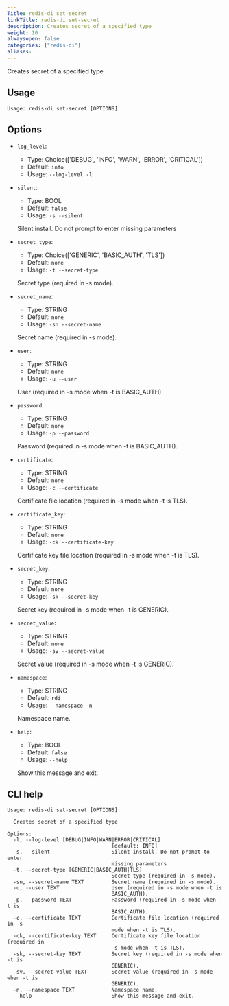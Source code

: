 ```yaml
---
Title: redis-di set-secret
linkTitle: redis-di set-secret
description: Creates secret of a specified type
weight: 10
alwaysopen: false
categories: ["redis-di"]
aliases:
---
```


Creates secret of a specified type

## Usage

```
Usage: redis-di set-secret [OPTIONS]
```

## Options

- `log_level`:

  - Type: Choice(['DEBUG', 'INFO', 'WARN', 'ERROR', 'CRITICAL'])
  - Default: `info`
  - Usage: `--log-level
-l`

- `silent`:

  - Type: BOOL
  - Default: `false`
  - Usage: `-s
--silent`

  Silent install. Do not prompt to enter missing parameters

- `secret_type`:

  - Type: Choice(['GENERIC', 'BASIC_AUTH', 'TLS'])
  - Default: `none`
  - Usage: `-t
--secret-type`

  Secret type (required in -s mode).

- `secret_name`:

  - Type: STRING
  - Default: `none`
  - Usage: `-sn
--secret-name`

  Secret name (required in -s mode).

- `user`:

  - Type: STRING
  - Default: `none`
  - Usage: `-u
--user`

  User (required in -s mode when -t is BASIC_AUTH).

- `password`:

  - Type: STRING
  - Default: `none`
  - Usage: `-p
--password`

  Password (required in -s mode when -t is BASIC_AUTH).

- `certificate`:

  - Type: STRING
  - Default: `none`
  - Usage: `-c
--certificate`

  Certificate file location (required in -s mode when -t is TLS).

- `certificate_key`:

  - Type: STRING
  - Default: `none`
  - Usage: `-ck
--certificate-key`

  Certificate key file location (required in -s mode when -t is TLS).

- `secret_key`:

  - Type: STRING
  - Default: `none`
  - Usage: `-sk
--secret-key`

  Secret key (required in -s mode when -t is GENERIC).

- `secret_value`:

  - Type: STRING
  - Default: `none`
  - Usage: `-sv
--secret-value`

  Secret value (required in -s mode when -t is GENERIC).

- `namespace`:

  - Type: STRING
  - Default: `rdi`
  - Usage: `--namespace
-n`

  Namespace name.

- `help`:

  - Type: BOOL
  - Default: `false`
  - Usage: `--help`

  Show this message and exit.

## CLI help

```
Usage: redis-di set-secret [OPTIONS]

  Creates secret of a specified type

Options:
  -l, --log-level [DEBUG|INFO|WARN|ERROR|CRITICAL]
                                  [default: INFO]
  -s, --silent                    Silent install. Do not prompt to enter
                                  missing parameters
  -t, --secret-type [GENERIC|BASIC_AUTH|TLS]
                                  Secret type (required in -s mode).
  -sn, --secret-name TEXT         Secret name (required in -s mode).
  -u, --user TEXT                 User (required in -s mode when -t is
                                  BASIC_AUTH).
  -p, --password TEXT             Password (required in -s mode when -t is
                                  BASIC_AUTH).
  -c, --certificate TEXT          Certificate file location (required in -s
                                  mode when -t is TLS).
  -ck, --certificate-key TEXT     Certificate key file location (required in
                                  -s mode when -t is TLS).
  -sk, --secret-key TEXT          Secret key (required in -s mode when -t is
                                  GENERIC).
  -sv, --secret-value TEXT        Secret value (required in -s mode when -t is
                                  GENERIC).
  -n, --namespace TEXT            Namespace name.
  --help                          Show this message and exit.
```
